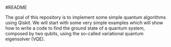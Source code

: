 #README

 The goal of this repository is to implement some simple quantum algorithms using Qiskit.
 We will start with some very simple examples which will show how to write a code to find the ground state of a quantum system, composed by two qubits, using the so-called variational quantum eigensolver (VQE).
 
